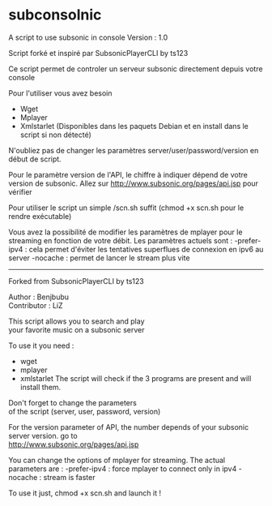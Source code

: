 subconsolnic
============

A script to use subsonic in console
Version : 1.0

Script forké et inspiré par SubsonicPlayerCLI by ts123

Ce script permet de controler un serveur subsonic directement depuis votre console

Pour l'utiliser vous avez besoin 
* Wget
* Mplayer
* Xmlstarlet
(Disponibles dans les paquets Debian et en install dans le script si non détecté)

N'oubliez pas de changer les paramètres server/user/password/version en début de script.

Pour le paramètre version de l'API, le chiffre à indiquer dépend de votre version de subsonic. Allez sur
 http://www.subsonic.org/pages/api.jsp  pour vérifier
 
Pour utiliser le script un simple /scn.sh suffit (chmod +x scn.sh pour le rendre exécutable)

Vous avez la possibilité de modifier les paramètres de mplayer pour le streaming en fonction de votre débit.
Les paramètres actuels sont :
-prefer-ipv4 : cela permet d'éviter les tentatives superflues de connexion en ipv6 au server
-nocache : permet de lancer le stream plus vite

  ---------------------------------------
 
 
 Forked from SubsonicPlayerCLI by ts123     

 Author : Benjbubu                          
 Contributor : LiZ                          
                                            
 This script allows you to search and play       
 your favorite music on a subsonic server
 
 To use it you need :
 * wget
 * mplayer
 * xmlstarlet
 The script will check if the 3 programs are present and will install them.
                                            
 Don't forget to change the parameters    
 of the script (server, user, password, version)    
 
  For the version parameter  of API, the number depends of your subsonic server version. go to   
 http://www.subsonic.org/pages/api.jsp   
 
 You can change the options of mplayer for streaming. The actual parameters are : 
 -prefer-ipv4 : force mplayer to connect only in ipv4
 -nocache : stream is faster 
 
 
 To use it just, chmod +x scn.sh and launch it ! 

                                            
  
                                         
